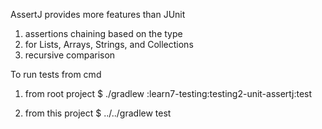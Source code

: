 AssertJ provides more features than JUnit
  1. assertions chaining based on the type
  2. for Lists, Arrays, Strings, and Collections
  3. recursive comparison

To run tests from cmd
 1. from root project
  $ ./gradlew :learn7-testing:testing2-unit-assertj:test

 2. from this project
  $ ../../gradlew test